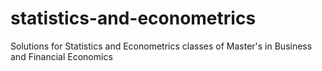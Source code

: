 # statistics-and-econometrics
Solutions for Statistics and Econometrics classes of Master's in Business and Financial Economics
